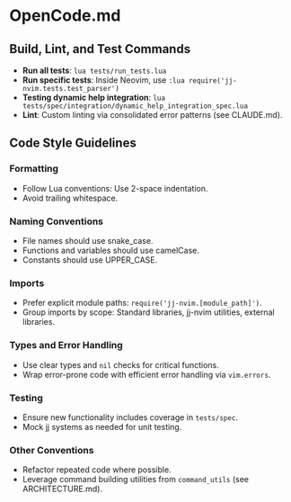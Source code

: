 # OpenCode.md

## Build, Lint, and Test Commands

- **Run all tests**: `lua tests/run_tests.lua`
- **Run specific tests**: Inside Neovim, use `:lua require('jj-nvim.tests.test_parser')`
- **Testing dynamic help integration**: `lua tests/spec/integration/dynamic_help_integration_spec.lua`
- **Lint**: Custom linting via consolidated error patterns (see CLAUDE.md).

## Code Style Guidelines

### Formatting
- Follow Lua conventions: Use 2-space indentation.
- Avoid trailing whitespace.

### Naming Conventions
- File names should use snake_case.
- Functions and variables should use camelCase.
- Constants should use UPPER_CASE.

### Imports
- Prefer explicit module paths: `require('jj-nvim.[module_path]')`.
- Group imports by scope: Standard libraries, jj-nvim utilities, external libraries.

### Types and Error Handling
- Use clear types and `nil` checks for critical functions.
- Wrap error-prone code with efficient error handling via `vim.errors`. 

### Testing
- Ensure new functionality includes coverage in `tests/spec`.
- Mock jj systems as needed for unit testing.

### Other Conventions
- Refactor repeated code where possible.
- Leverage command building utilities from `command_utils` (see ARCHITECTURE.md).